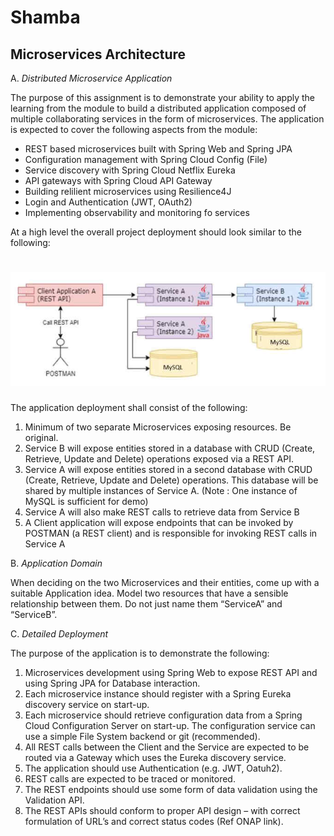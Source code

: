 # Shamba

## Microservices Architecture

A. *Distributed Microservice Application*

The purpose of this assignment is to demonstrate your ability to apply the learning from the module to build a distributed application composed of multiple
collaborating services in the form of microservices. The application is expected to cover the following aspects from the module:
  * REST based microservices built with Spring Web and Spring JPA
  * Configuration management with Spring Cloud Config (File)
  * Service discovery with Spring Cloud Netflix Eureka
  * API gateways with Spring Cloud API Gateway
  * Building relilient microservices using Resilience4J
  * Login and Authentication (JWT, OAuth2)
  * Implementing observability and monitoring fo services

At a high level the overall project deployment should look similar to the following:

# ![Microservices Architecture](./Images/microservices-architecture.jpg)

The application deployment shall consist of the following:
  1. Minimum of two separate Microservices exposing resources. Be original.
  2. Service B will expose entities stored in a database with CRUD (Create, Retrieve, Update and Delete) operations exposed via a REST API.
  3. Service A will expose entities stored in a second database with CRUD (Create, Retrieve, Update and Delete) operations. This database will be shared by multiple instances of Service A. (Note : One instance of MySQL is sufficient for demo)
  4. Service A will also make REST calls to retrieve data from Service B
  5. A Client application will expose endpoints that can be invoked by POSTMAN (a REST client) and is responsible for invoking REST calls in Service A

B. *Application Domain*

When deciding on the two Microservices and their entities, come up with a suitable Application idea. Model two resources that have a sensible relationship between them. Do not just name them “ServiceA” and “ServiceB”.

C. *Detailed Deployment*

The purpose of the application is to demonstrate the following:
  1. Microservices development using Spring Web to expose REST API and using Spring JPA for Database interaction.
  2. Each microservice instance should register with a Spring Eureka discovery service on start-up.
  3. Each microservice should retrieve configuration data from a Spring Cloud Configuration Server on start-up. The configuration service can use a simple File System backend or git (recommended).
  4. All REST calls between the Client and the Service are expected to be routed via a Gateway which uses the Eureka discovery service.
  5. The application should use Authentication (e.g. JWT, Oatuh2).
  6. REST calls are expected to be traced or monitored.
  7. The REST endpoints should use some form of data validation using the Validation API.
  8. The REST APIs should conform to proper API design – with correct formulation of URL’s and correct status codes (Ref ONAP link).
